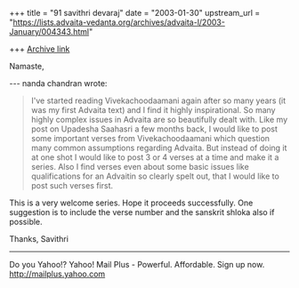 +++
title = "91 savithri devaraj"
date = "2003-01-30"
upstream_url = "https://lists.advaita-vedanta.org/archives/advaita-l/2003-January/004343.html"

+++
[Archive link](https://lists.advaita-vedanta.org/archives/advaita-l/2003-January/004343.html)

Namaste,

--- nanda chandran <vpcnk at HOTMAIL.COM> wrote:
> I've started reading Vivekachoodaamani again after
> so many years (it was my
> first Advaita text) and I find it highly
> inspirational. So many highly
> complex issues in Advaita are so beautifully dealt
> with. Like my post on
> Upadesha Saahasri a few months back, I would like to
> post some important
> verses from Vivekachoodaamani which question many
> common assumptions
> regarding Advaita. But instead of doing it at one
> shot I would like to post
> 3 or 4 verses at a time and make it a series. Also I
> find verses even about
> some basic issues like qualifications for an
> Advaitin so clearly spelt out,
> that I would like to post such verses first.
>

This is a very welcome series. Hope it proceeds
successfully. One suggestion is to include the verse
number and the sanskrit shloka also if possible.

Thanks,
Savithri

__________________________________________________
Do you Yahoo!?
Yahoo! Mail Plus - Powerful. Affordable. Sign up now.
http://mailplus.yahoo.com

